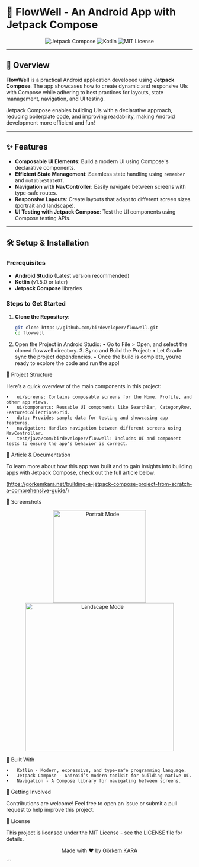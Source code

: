 # 📱 FlowWell - An Android App with Jetpack Compose
<p align="center">
  <img src="https://img.shields.io/badge/Jetpack%20Compose-%23000000.svg?&style=for-the-badge&logo=android&logoColor=white" alt="Jetpack Compose">
  <img src="https://img.shields.io/badge/Kotlin-%230095D5.svg?&style=for-the-badge&logo=kotlin&logoColor=white" alt="Kotlin">
  <img src="https://img.shields.io/badge/MIT%20License-%232C2C2C.svg?&style=for-the-badge" alt="MIT License">
</p>

---

## 🌟 Overview

**FlowWell** is a practical Android application developed using **Jetpack Compose**. The app showcases how to create dynamic and responsive UIs with Compose while adhering to best practices for layouts, state management, navigation, and UI testing.

Jetpack Compose enables building UIs with a declarative approach, reducing boilerplate code, and improving readability, making Android development more efficient and fun!

---

## ✨ Features

- **Composable UI Elements**: Build a modern UI using Compose's declarative components.
- **Efficient State Management**: Seamless state handling using `remember` and `mutableStateOf`.
- **Navigation with NavController**: Easily navigate between screens with type-safe routes.
- **Responsive Layouts**: Create layouts that adapt to different screen sizes (portrait and landscape).
- **UI Testing with Jetpack Compose**: Test the UI components using Compose testing APIs.

---

## 🛠️ Setup & Installation

### Prerequisites

- **Android Studio** (Latest version recommended)
- **Kotlin** (v1.5.0 or later)
- **Jetpack Compose** libraries

### Steps to Get Started

1. **Clone the Repository**:
   ```bash
   git clone https://github.com/birdeveloper/flowwell.git
   cd flowwell
    ```
2.	Open the Project in Android Studio:
      •	Go to File > Open, and select the cloned flowwell directory.
      3.	Sync and Build the Project:
      •	Let Gradle sync the project dependencies.
      •	Once the build is complete, you’re ready to explore the code and run the app!

🧩 Project Structure

Here’s a quick overview of the main components in this project:

	•	ui/screens: Contains composable screens for the Home, Profile, and other app views.
	•	ui/components: Reusable UI components like SearchBar, CategoryRow, FeaturedCollectionsGrid.
	•	data: Provides sample data for testing and showcasing app features.
	•	navigation: Handles navigation between different screens using NavController.
	•	test/java/com/birdeveloper/flowwell: Includes UI and component tests to ensure the app’s behavior is correct.

📝 Article & Documentation

To learn more about how this app was built and to gain insights into building apps with Jetpack Compose, check out the full article below:



(https://gorkemkara.net/building-a-jetpack-compose-project-from-scratch-a-comprehensive-guide/)

📸 Screenshots
<p align="center">
  <img src="screenshot1.png" alt="Portrait Mode" width="250"/>
  <img src="screenshot3.png" alt="Landscape Mode" width="400"/>
</p>

🤖 Built With

	•	Kotlin - Modern, expressive, and type-safe programming language.
	•	Jetpack Compose - Android’s modern toolkit for building native UI.
	•	Navigation - A Compose library for navigating between screens.

🚀 Getting Involved

Contributions are welcome! Feel free to open an issue or submit a pull request to help improve this project.

📜 License

This project is licensed under the MIT License - see the LICENSE file for details.

<p align="center">Made with ❤️ by <a href="https://github.com/birdeveloper">Görkem KARA</a></p>
```
